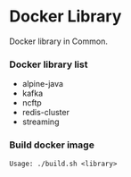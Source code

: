 # Docker Library

Docker library in Common.

### Docker library list

- alpine-java
- kafka
- ncftp
- redis-cluster
- streaming

### Build docker image

    Usage: ./build.sh <library>
